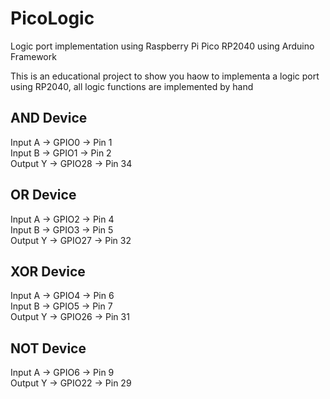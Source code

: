 # PicoLogic
Logic port implementation using Raspberry Pi Pico RP2040 using Arduino Framework

This is an educational project to show you haow to implementa a logic port using RP2040, all logic functions are implemented by hand

AND Device
-
Input A  -> GPIO0  -> Pin 1<br />
Input B  -> GPIO1  -> Pin 2<br />
Output Y -> GPIO28 -> Pin 34<br />

OR Device
-
Input A  -> GPIO2  -> Pin 4<br />
Input B  -> GPIO3  -> Pin 5<br />
Output Y -> GPIO27 -> Pin 32<br />

XOR Device
-
Input A  -> GPIO4  -> Pin 6<br />
Input B  -> GPIO5  -> Pin 7<br />
Output Y -> GPIO26 -> Pin 31<br />

NOT Device
-
Input A  -> GPIO6  -> Pin 9<br />
Output Y -> GPIO22 -> Pin 29<br />
